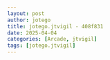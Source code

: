 ```yaml
---
layout: post
author: jotego
title: jotego.jtvigil - 408f831
date: 2025-04-04
categories: [Arcade, jtvigil]
tags: [jotego.jtvigil]
---
```


